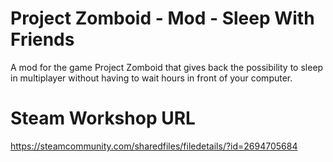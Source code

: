 # Project Zomboid - Mod - Sleep With Friends
A mod for the game Project Zomboid that gives back the possibility to sleep in multiplayer without having to wait hours in front of your computer.

# Steam Workshop URL
https://steamcommunity.com/sharedfiles/filedetails/?id=2694705684
